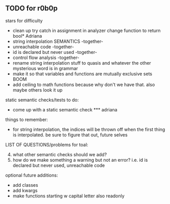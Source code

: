 ## TODO for r0b0p

stars for difficulty

- clean up try catch in assignment in analyzer change function to return bool\* Adriana
- string interpolation SEMANTICS -together-
- unreachable code -together-
- id is declared but never used -together-
- control flow analysis -together-
- rename string interpolation stuff to quasis and whatever the other mysterious word is in grammar
- make it so that variables and functions are mutually exclusive sets BOOM
- add ceiling to math functions because why don't we have that. also maybe others look it up

static semantic checks/tests to do:

- come up with a static semantic check \*\*\* adriana

things to remember:

- for string interpolation, the indices will be thrown off when the first thing is interpolated. be sure to figure that out, future selves

LIST OF QUESTIONS/problems for toal:

4. what other semantic checks should we add?
5. how do we make something a warning but not an error? i.e. id is declared but never used, unreachable code

optional future additions:

- add classes
- add kwargs
- make functions starting w capital letter also readonly
